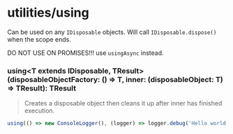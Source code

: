 # utilities/using

Can be used on any `IDisposable` objects. Will call `IDisposable.dispose()` when the scope ends.

DO NOT USE ON PROMISES!!! use `usingAsync` instead.

### using<T extends IDisposable, TResult>(disposableObjectFactory: () => T, inner: (disposableObject: T) => TResult): TResult

> Creates a disposable object then cleans it up after inner has finished execution. 

```js
using(() => new ConsoleLogger(), (logger) => logger.debug('Hello world!'));
```

